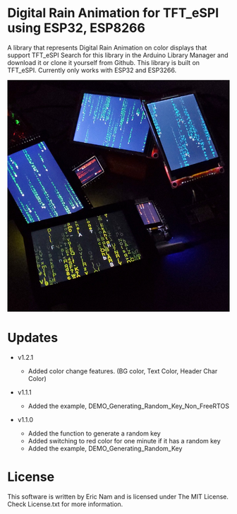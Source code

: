 # Digital Rain Animation for TFT_eSPI using ESP32, ESP8266

 A library that represents Digital Rain Animation on color displays that support TFT_eSPI
 Search for this library in the Arduino Library Manager and download it or clone it yourself from Github.
 This library is built on TFT_eSPI. Currently only works with ESP32 and ESP3266.

<img width="800" src="https://github.com/0015/TP_Arduino_DigitalRain_Anim/blob/main/misc/image.jpg">

# Updates 

 - v1.2.1
    - Added color change features. (BG color, Text Color, Header Char Color)

 - v1.1.1
    - Added the example, DEMO_Generating_Random_Key_Non_FreeRTOS

 - v1.1.0
    - Added the function to generate a random key
    - Added switching to red color for one minute if it has a random key
    - Added the example, DEMO_Generating_Random_Key

# License

 This software is written by Eric Nam and is licensed under The MIT License. Check License.txt for more information.